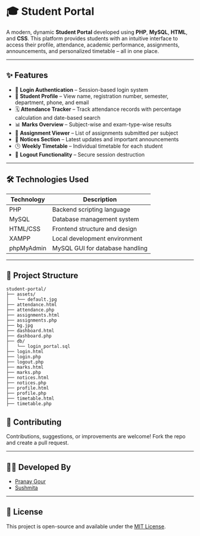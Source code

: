 # 🎓 Student Portal

A modern, dynamic **Student Portal** developed using **PHP**, **MySQL**, **HTML**, and **CSS**. This platform provides students with an intuitive interface to access their profile, attendance, academic performance, assignments, announcements, and personalized timetable – all in one place.

---

## ✨ Features

- 🔐 **Login Authentication** – Session-based login system
- 👤 **Student Profile** – View name, registration number, semester, department, phone, and email
- 🗓️ **Attendance Tracker** – Track attendance records with percentage calculation and date-based search
- 📊 **Marks Overview** – Subject-wise and exam-type-wise results
- 📁 **Assignment Viewer** – List of assignments submitted per subject
- 📢 **Notices Section** – Latest updates and important announcements
- 🕒 **Weekly Timetable** – Individual timetable for each student
- 🚪 **Logout Functionality** – Secure session destruction

---

## 🛠 Technologies Used

| Technology    | Description                     |
|---------------|---------------------------------|
| PHP           | Backend scripting language       |
| MySQL         | Database management system       |
| HTML/CSS      | Frontend structure and design    |
| XAMPP         | Local development environment    |
| phpMyAdmin    | MySQL GUI for database handling  |

---

## 📁 Project Structure

```
student-portal/
├── assets/
│   └── default.jpg
├── attendance.html
├── attendance.php
├── assignments.html
├── assignments.php
├── bg.jpg
├── dashboard.html
├── dashboard.php
├── db/
│   └── login_portal.sql
├── login.html
├── login.php
├── logout.php
├── marks.html
├── marks.php
├── notices.html
├── notices.php
├── profile.html
├── profile.php
├── timetable.html
├── timetable.php
```

## 🤝 Contributing

Contributions, suggestions, or improvements are welcome! Fork the repo and create a pull request.

---

## 👨‍💻 Developed By

- [Pranay Gour](https://github.com/PRANAYGOUR)
- [Sushmita](https://github.com/Sush0121)

---

## 📄 License

This project is open-source and available under the [MIT License](LICENSE).
